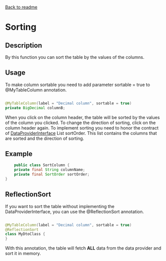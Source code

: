[Back to readme](../../../readme.MD)

# Sorting

## Description

By this function you can sort the table by the values of the columns.

## Usage

To make column sortable you need to add parameter sortable = true to @MyTableColumn annotation.

```java

@MyTableColumn(label = "Decimal column", sortable = true)
private BigDecimal columnB;
```

When you click on the column header, the table will be sorted by the values of the column you clicked.
To change the direction of sorting, click on the column header again.
To implement sorting you need to honor the contract
of [DataProviderInterface](../../../typedTable/src/main/java/org/krzywanski/table/providers/DataProviderInterface.java)
List<SortColumn> sortOrder.
This list contains the columns that are sorted and the direction of sorting.

## Example

```java
    public class SortColumn {
    private final String columnName;
    private final SortOrder sortOrder;
}
```

## ReflectionSort

If you want to sort the table without implementing the DataProviderInterface, you can use the @ReflectionSort
annotation.

```java

@MyTableColumn(label = "Decimal column", sortable = true)
@ReflectionSort
class MyDtoClass {
}
```

With this annotation, the table will fetch <b>ALL</b> data from the data provider and sort it in memory.